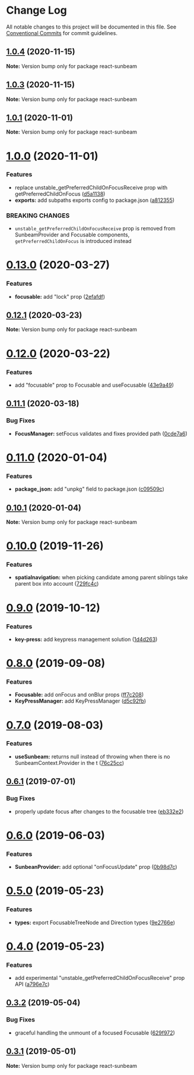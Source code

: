 # Change Log

All notable changes to this project will be documented in this file.
See [Conventional Commits](https://conventionalcommits.org) for commit guidelines.

## [1.0.4](https://github.com/vovaguguiev/react-sunbeam/compare/v1.0.3...v1.0.4) (2020-11-15)

**Note:** Version bump only for package react-sunbeam





## [1.0.3](https://github.com/vovaguguiev/react-sunbeam/compare/v1.0.2...v1.0.3) (2020-11-15)

**Note:** Version bump only for package react-sunbeam

## [1.0.1](https://github.com/vovaguguiev/react-sunbeam/compare/v1.0.0...v1.0.1) (2020-11-01)

**Note:** Version bump only for package react-sunbeam

# [1.0.0](https://github.com/vovaguguiev/react-sunbeam/compare/v0.13.0...v1.0.0) (2020-11-01)

### Features

-   replace unstable_getPreferredChildOnFocusReceive prop with getPreferredChildOnFocus ([d5a1138](https://github.com/vovaguguiev/react-sunbeam/commit/d5a11381e241e26352ee17eddf3a95009919e532))
-   **exports:** add subpaths exports config to package.json ([a812355](https://github.com/vovaguguiev/react-sunbeam/commit/a81235561da2fb58d605509142195b981977ca0f))

### BREAKING CHANGES

-   `unstable_getPreferredChildOnFocusReceive` prop is removed from SunbeamProvider and
    Focusable components, `getPreferredChildOnFocus` is introduced instead

# [0.13.0](https://github.com/vovaguguiev/react-sunbeam/compare/v0.12.1...v0.13.0) (2020-03-27)

### Features

-   **focusable:** add "lock" prop ([2efafdf](https://github.com/vovaguguiev/react-sunbeam/commit/2efafdf7debb5471dcf9d2fc28b041d1a2287468))

## [0.12.1](https://github.com/vovaguguiev/react-sunbeam/compare/v0.12.0...v0.12.1) (2020-03-23)

**Note:** Version bump only for package react-sunbeam

# [0.12.0](https://github.com/vovaguguiev/react-sunbeam/compare/v0.11.1...v0.12.0) (2020-03-22)

### Features

-   add "focusable" prop to Focusable and useFocusable ([43e9a49](https://github.com/vovaguguiev/react-sunbeam/commit/43e9a49320dee817b02d1ddfb486bbd21825bd8a))

## [0.11.1](https://github.com/vovaguguiev/react-sunbeam/compare/v0.11.0...v0.11.1) (2020-03-18)

### Bug Fixes

-   **FocusManager:** setFocus validates and fixes provided path ([0cde7a6](https://github.com/vovaguguiev/react-sunbeam/commit/0cde7a6))

# [0.11.0](https://github.com/vovaguguiev/react-sunbeam/compare/v0.10.1...v0.11.0) (2020-01-04)

### Features

-   **package_json:** add "unpkg" field to package.json ([c09509c](https://github.com/vovaguguiev/react-sunbeam/commit/c09509c))

## [0.10.1](https://github.com/vovaguguiev/react-sunbeam/compare/v0.10.0...v0.10.1) (2020-01-04)

**Note:** Version bump only for package react-sunbeam

# [0.10.0](https://github.com/vovaguguiev/react-sunbeam/compare/v0.9.0...v0.10.0) (2019-11-26)

### Features

-   **spatialnavigation:** when picking candidate among parent siblings take parent box into account ([729fc4c](https://github.com/vovaguguiev/react-sunbeam/commit/729fc4c))

# [0.9.0](https://github.com/vovaguguiev/react-sunbeam/compare/v0.8.0...v0.9.0) (2019-10-12)

### Features

-   **key-press:** add keypress management solution ([1d4d263](https://github.com/vovaguguiev/react-sunbeam/commit/1d4d263))

# [0.8.0](https://github.com/wzrdzl/react-sunbeam/compare/v0.7.0...v0.8.0) (2019-09-08)

### Features

-   **Focusable:** add onFocus and onBlur props ([ff7c208](https://github.com/wzrdzl/react-sunbeam/commit/ff7c208))
-   **KeyPressManager:** add KeyPressManager ([d5c92fb](https://github.com/wzrdzl/react-sunbeam/commit/d5c92fb))

# [0.7.0](https://github.com/wzrdzl/react-sunbeam/compare/v0.6.1...v0.7.0) (2019-08-03)

### Features

-   **useSunbeam:** returns null instead of throwing when there is no SunbeamContext.Provider in the t ([76c25cc](https://github.com/wzrdzl/react-sunbeam/commit/76c25cc))

## [0.6.1](https://github.com/wzrdzl/react-sunbeam/compare/v0.6.0...v0.6.1) (2019-07-01)

### Bug Fixes

-   properly update focus after changes to the focusable tree ([eb332e2](https://github.com/wzrdzl/react-sunbeam/commit/eb332e2))

# [0.6.0](https://github.com/wzrdzl/react-sunbeam/compare/v0.5.0...v0.6.0) (2019-06-03)

### Features

-   **SunbeanProvider:** add optional "onFocusUpdate" prop ([0b98d7c](https://github.com/wzrdzl/react-sunbeam/commit/0b98d7c))

# [0.5.0](https://github.com/wzrdzl/react-sunbeam/compare/v0.4.0...v0.5.0) (2019-05-23)

### Features

-   **types:** export FocusableTreeNode and Direction types ([9e2766e](https://github.com/wzrdzl/react-sunbeam/commit/9e2766e))

# [0.4.0](https://github.com/wzrdzl/react-sunbeam/compare/v0.3.2...v0.4.0) (2019-05-23)

### Features

-   add experimental "unstable_getPreferredChildOnFocusReceive" prop API ([a796e7c](https://github.com/wzrdzl/react-sunbeam/commit/a796e7c))

## [0.3.2](https://github.com/wzrdzl/react-sunbeam/compare/v0.3.1...v0.3.2) (2019-05-04)

### Bug Fixes

-   graceful handling the unmount of a focused Focusable ([629f972](https://github.com/wzrdzl/react-sunbeam/commit/629f972))

## [0.3.1](https://github.com/wzrdzl/react-sunbeam/compare/v0.3.0...v0.3.1) (2019-05-01)

**Note:** Version bump only for package react-sunbeam
